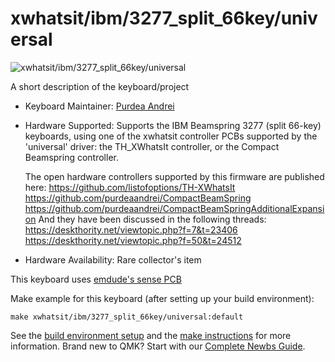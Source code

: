 # xwhatsit/ibm/3277_split_66key/universal

![xwhatsit/ibm/3277_split_66key/universal](https://i.imgur.com/CzZI5Inh.jpg)

A short description of the keyboard/project

* Keyboard Maintainer: [Purdea Andrei](https://github.com/purdeaandrei)
* Hardware Supported: Supports the IBM Beamspring 3277 (split 66-key) keyboards, using one of the xwhatsit controller PCBs supported by the 'universal' driver: the TH_XWhatsIt controller, or the Compact Beamspring controller.

  The open hardware controllers supported by this firmware are published here:
    https://github.com/listofoptions/TH-XWhatsIt
    https://github.com/purdeaandrei/CompactBeamSpring
    https://github.com/purdeaandrei/CompactBeamSpringAdditionalExpansion
  And they have been discussed in the following threads:
    https://deskthority.net/viewtopic.php?f=7&t=23406
    https://deskthority.net/viewtopic.php?f=50&t=24512

* Hardware Availability: Rare collector's item

This keyboard uses [emdude's sense PCB](https://github.com/emdude/XWhatsit-CommonSense-Compatible-IBM-3277-PCB)

Make example for this keyboard (after setting up your build environment):

    make xwhatsit/ibm/3277_split_66key/universal:default

See the [build environment setup](https://docs.qmk.fm/#/getting_started_build_tools) and the [make instructions](https://docs.qmk.fm/#/getting_started_make_guide) for more information. Brand new to QMK? Start with our [Complete Newbs Guide](https://docs.qmk.fm/#/newbs).
